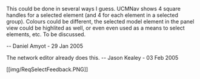 This could be done in several ways I guess. UCMNav shows 4 square handles for a selected element (and 4 for each element in a selected group). Colours could be different, the selected model element in the panel view could be highlited as well, or even even used as a means to select elements, etc. To be discussed.

-- Daniel Amyot - 29 Jan 2005

The network editor already does this. -- Jason Kealey - 03 Feb 2005 

[[img/ReqSelectFeedback.PNG]]